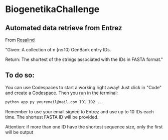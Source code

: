 # BiogenetikaChallenge
## Automated data retrieve from Entrez

From [Rosalind](https://rosalind.info/problems/frmt/)

"Given: A collection of n (n≤10) GenBank entry IDs.

Return: The shortest of the strings associated with the IDs in FASTA format."

## To do so:
You can use Codespaces to start a working right away! Just click in "Code" and create a Codespace. Then you run in the terminal: 

```bash
python app.py youremail@mail.com ID1 ID2 ...
```
Remember to use your email signed to Entrez and use up to 10 IDs each time. The shortest FASTA ID will be provided.

Attention: if more than one ID have the shortest sequence size, only the first will be output